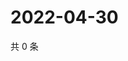 # 2022-04-30

共 0 条

<!-- BEGIN WEIBO -->
<!-- 最后更新时间 Sat Apr 30 2022 09:10:57 GMT+0800 (China Standard Time) -->

<!-- END WEIBO -->
